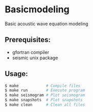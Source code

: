 # Basicmodeling
Basic acoustic wave equation modeling

## Prerequisites:
 - gfortran compiler
 - seismic unix package
## Usage:
```bash
$ make            # Compile files
$ make run        # Execute program
$ make seismogram # Plot seismogram
$ make snapshots  # Plot snapshots
$ make clean      # Clean all files
```
